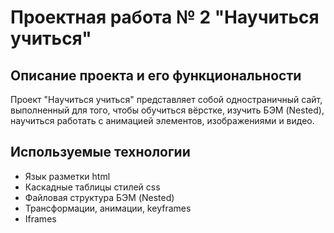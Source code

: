 # Проектная работа № 2 "Научиться учиться"
## Описание проекта и его функциональности
Проект "Научиться учиться" представляет собой одностраничный сайт, выполненный для того, чтобы обучиться вёрстке, изучить БЭМ (Nested), научиться работать с анимацией элементов, изображениями и видео.
## Используемые технологии
* Язык разметки html
* Каскадные таблицы стилей css
* Файловая структура БЭМ (Nested)
* Трансформации, анимации, keyframes
* Iframes
